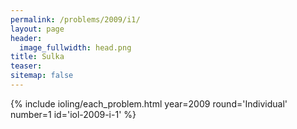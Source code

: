```yaml
---
permalink: /problems/2009/i1/
layout: page
header:
  image_fullwidth: head.png
title: Sulka
teaser: 
sitemap: false
---
```


{% include ioling/each_problem.html year=2009 round='Individual' number=1 id='iol-2009-i-1' %}